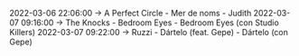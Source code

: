 2022-03-06 22:06:00 -> A Perfect Circle - Mer de noms - Judith
2022-03-07 09:16:00 -> The Knocks - Bedroom Eyes - Bedroom Eyes (con Studio Killers)
2022-03-07 09:22:00 -> Ruzzi - Dártelo (feat. Gepe) - Dártelo (con Gepe)
